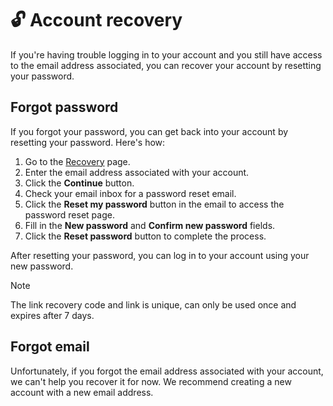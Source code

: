 # 🔓 Account recovery

If you're having trouble logging in to your account and you still have access to the email address associated, you can recover your account by resetting your password.

## Forgot password

If you forgot your password, you can get back into your account by resetting your password. Here's how:

1. Go to the <a href="/recovery" target="_blank">Recovery</a> page.
2. Enter the email address associated with your account.
3. Click the **Continue** button.
4. Check your email inbox for a password reset email.
5. Click the **Reset my password** button in the email to access the password reset page.
6. Fill in the **New password** and **Confirm new password** fields.
7. Click the **Reset password** button to complete the process.

After resetting your password, you can log in to your account using your new password.

> [!NOTE]
> The link recovery code and link is unique, can only be used once and expires after 7 days.

## Forgot email

Unfortunately, if you forgot the email address associated with your account, we can't help you recover it for now. We recommend creating a new account with a new email address.
